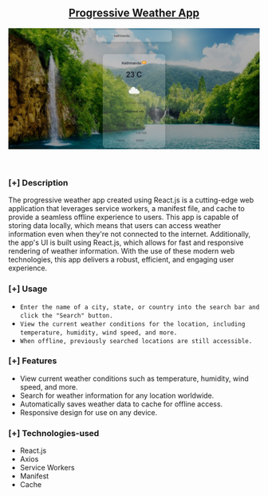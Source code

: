 <h2 align="center"><u>Progressive Weather App</u></h2>

![](https://github.com/let-bibek/Project-Assits/blob/main/progressive-weather-app-let-bibek.netlify.app.jpeg)
<p align="center">
<br>
</p>

### [+] Description
The progressive weather app created using React.js is a cutting-edge web application that leverages service workers, a manifest file, and cache to provide a seamless offline experience to users. This app is capable of storing data locally, which means that users can access weather information even when they're not connected to the internet. Additionally, the app's UI is built using React.js, which allows for fast and responsive rendering of weather information. With the use of these modern web technologies, this app delivers a robust, efficient, and engaging user experience.

### [+] Usage
 - `Enter the name of a city, state, or country into the search bar and click the "Search" button.`
 - `View the current weather conditions for the location, including temperature, humidity, wind speed, and more.`
 - `When offline, previously searched locations are still accessible.`

### [+] Features
 - View current weather conditions such as temperature, humidity, wind speed, and more.
 - Search for weather information for any location worldwide.
 - Automatically saves weather data to cache for offline access.
 - Responsive design for use on any device.

### [+] Technologies-used
- React.js
- Axios
- Service Workers
- Manifest
- Cache

